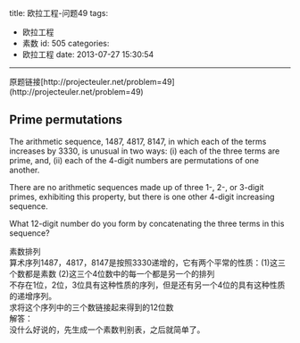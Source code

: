 title: 欧拉工程-问题49
tags:
  - 欧拉工程
  - 素数
id: 505
categories:
  - 欧拉工程
date: 2013-07-27 15:30:54
---

<div>原题链接[http://projecteuler.net/problem=49](http://projecteuler.net/problem=49)</div>
<div>

## Prime permutations

<div></div>
<div>

The arithmetic sequence, 1487, 4817, 8147, in which each of the terms increases by 3330, is unusual in two ways: (i) each of the three terms are prime, and, (ii) each of the 4-digit numbers are permutations of one another.

There are no arithmetic sequences made up of three 1-, 2-, or 3-digit primes, exhibiting this property, but there is one other 4-digit increasing sequence.

What 12-digit number do you form by concatenating the three terms in this sequence?
<div></div>
</div>
</div>
<div>素数排列</div>
<div>算术序列1487，4817，8147是按照3330递增的，它有两个平常的性质：(1)这三个数都是素数 (2)这三个4位数中的每一个都是另一个的排列</div>
<div></div>
<div>不存在1位，2位，3位具有这种性质的序列，但是还有另一个4位的具有这种性质的递增序列。</div>
<div></div>
<div>求将这个序列中的三个数链接起来得到的12位数</div>
<div></div>
<div>解答：</div>
<div>没什么好说的，先生成一个素数判别表，之后就简单了。</div>